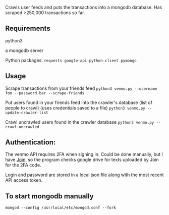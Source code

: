 Crawls user feeds and puts the transactions into a mongodb database. Has scraped >250,000 transactions so far.

## Requirements
python3

a mongodb server

Python packages: `requests google-api-python-client pymongo`

## Usage
Scrape transactions from your friends feed
`python3 venmo.py --username foo --password bar --scrape-friends`

Put users found in your friends feed into the crawler's database (list of people to crawl) (uses credentials saved to a file)
`python3 venmo.py --update-crawler-list`

Crawl uncrawled users found in the crawler database
`python3 venmo.py --crawl-uncrawled`

## Authentication:
The venmo API requires 2FA when signing in. Could be done manually, but I have [Join](https://joaoapps.com/join/), so the program checks google drive for texts uploaded by Join for the 2FA code.

Login and password are stored in a local json file along with the most recent API access token.

## To start mongodb manually
`mongod --config /usr/local/etc/mongod.conf --fork`

